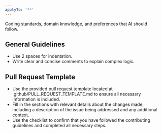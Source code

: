 ```yaml
---
applyTo: '**'
---
```

Coding standards, domain knowledge, and preferences that AI should follow.

## General Guidelines

- Use 2 spaces for indentation.
- Write clear and concise comments to explain complex logic.

## Pull Request Template

- Use the provided pull request template located at .github/PULL_REQUEST_TEMPLATE.md to ensure all necessary information is included.
- Fill in the sections with relevant details about the changes made, including a description of the issue being addressed and any additional context.
- Use the checklist to confirm that you have followed the contributing guidelines and completed all necessary steps.
